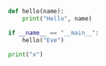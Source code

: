 

```python
def hello(name):
	print("Hello", name)

if __name__ == "__main__":
	hello("Eve")
```


```python
print("x")
```


